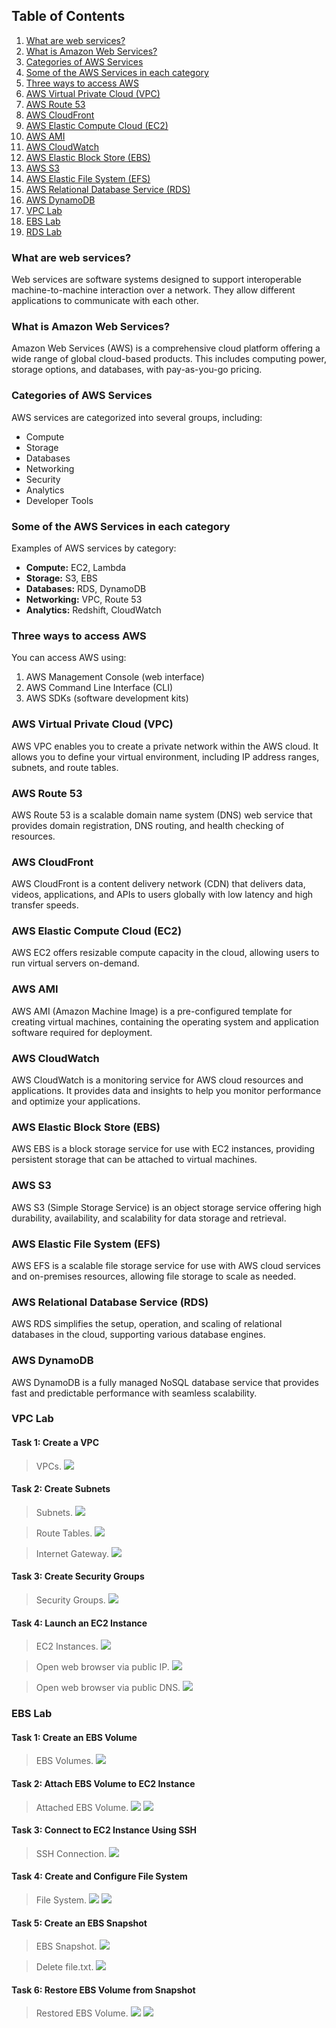 ## Table of Contents

1. [What are web services?](#what-are-web-services)
2. [What is Amazon Web Services?](#what-is-amazon-web-services)
3. [Categories of AWS Services](#categories-of-aws-services)
4. [Some of the AWS Services in each category](#some-of-the-aws-services-in-each-category)
5. [Three ways to access AWS](#three-ways-to-access-aws)
6. [AWS Virtual Private Cloud (VPC)](#aws-virtual-private-cloud-vpc)
7. [AWS Route 53](#aws-route-53)
8. [AWS CloudFront](#aws-cloudfront)
9. [AWS Elastic Compute Cloud (EC2)](#aws-elastic-compute-cloud-ec2)
10. [AWS AMI](#aws-ami)
11. [AWS CloudWatch](#aws-cloudwatch)
12. [AWS Elastic Block Store (EBS)](#aws-elastic-block-store-ebs)
13. [AWS S3](#aws-s3)
14. [AWS Elastic File System (EFS)](#aws-elastic-file-system-efs)
15. [AWS Relational Database Service (RDS)](#aws-relational-database-service-rds)
16. [AWS DynamoDB](#aws-dynamodb)
17. [VPC Lab](#vpc-lab)
18. [EBS Lab](#ebs-lab)
19. [RDS Lab](#rds-lab)


### What are web services?
Web services are software systems designed to support interoperable machine-to-machine interaction over a network. They allow different applications to communicate with each other.

### What is Amazon Web Services?
Amazon Web Services (AWS) is a comprehensive cloud platform offering a wide range of global cloud-based products. This includes computing power, storage options, and databases, with pay-as-you-go pricing.

### Categories of AWS Services
AWS services are categorized into several groups, including:
- Compute
- Storage
- Databases
- Networking
- Security
- Analytics
- Developer Tools

### Some of the AWS Services in each category
Examples of AWS services by category:
- **Compute:** EC2, Lambda
- **Storage:** S3, EBS
- **Databases:** RDS, DynamoDB
- **Networking:** VPC, Route 53
- **Analytics:** Redshift, CloudWatch

### Three ways to access AWS
You can access AWS using:
1. AWS Management Console (web interface)
2. AWS Command Line Interface (CLI)
3. AWS SDKs (software development kits)

### AWS Virtual Private Cloud (VPC)
AWS VPC enables you to create a private network within the AWS cloud. It allows you to define your virtual environment, including IP address ranges, subnets, and route tables.

### AWS Route 53
AWS Route 53 is a scalable domain name system (DNS) web service that provides domain registration, DNS routing, and health checking of resources.

### AWS CloudFront
AWS CloudFront is a content delivery network (CDN) that delivers data, videos, applications, and APIs to users globally with low latency and high transfer speeds.

### AWS Elastic Compute Cloud (EC2)
AWS EC2 offers resizable compute capacity in the cloud, allowing users to run virtual servers on-demand.

### AWS AMI
AWS AMI (Amazon Machine Image) is a pre-configured template for creating virtual machines, containing the operating system and application software required for deployment.

### AWS CloudWatch
AWS CloudWatch is a monitoring service for AWS cloud resources and applications. It provides data and insights to help you monitor performance and optimize your applications.

### AWS Elastic Block Store (EBS)
AWS EBS is a block storage service for use with EC2 instances, providing persistent storage that can be attached to virtual machines.

### AWS S3
AWS S3 (Simple Storage Service) is an object storage service offering high durability, availability, and scalability for data storage and retrieval.

### AWS Elastic File System (EFS)
AWS EFS is a scalable file storage service for use with AWS cloud services and on-premises resources, allowing file storage to scale as needed.

### AWS Relational Database Service (RDS)
AWS RDS simplifies the setup, operation, and scaling of relational databases in the cloud, supporting various database engines.

### AWS DynamoDB
AWS DynamoDB is a fully managed NoSQL database service that provides fast and predictable performance with seamless scalability.   

### VPC Lab
#### Task 1: Create a VPC

> VPCs.
> ![](images/vpc-lab/Screenshot%202024-08-22%20112336.png)



#### Task 2: Create Subnets
> Subnets.
> ![](images/vpc-lab/Screenshot%202024-08-22%20112401.png)

> Route Tables.
> ![](images/vpc-lab/Screenshot%202024-08-22%20112415.png)

> Internet Gateway.
> ![](images/vpc-lab/Screenshot%202024-08-22%20112432.png)
#### Task 3: Create Security Groups


> Security Groups.
> ![](images/vpc-lab/Screenshot%202024-08-22%20112457.png)

#### Task 4: Launch an EC2 Instance

> EC2 Instances.
> ![](images/vpc-lab/Screenshot%202024-08-22%20113855.png)



> Open web browser via public IP.
> ![](images/vpc-lab/Screenshot%202024-08-22%20111605.png)

> Open web browser via public DNS.
> ![](images/vpc-lab/Screenshot%202024-08-22%20111544.png)


### EBS Lab
#### Task 1: Create an EBS Volume

> EBS Volumes.
> ![](images/ebs-lab/Screenshot%202024-08-23%20095129.png)

#### Task 2: Attach EBS Volume to EC2 Instance

> Attached EBS Volume.
> ![](images/ebs-lab/Screenshot%202024-08-23%20095228.png)
> ![](images/ebs-lab/Screenshot%202024-08-23%20095402.png)


#### Task 3: Connect to EC2 Instance Using SSH

> SSH Connection.
> ![](images/ebs-lab/Screenshot%202024-08-23%20100809.png)


#### Task 4: Create and Configure File System


> File System.
> ![](images/ebs-lab/Screenshot%202024-08-23%20100830.png)
> ![](images/ebs-lab/Screenshot%202024-08-23%20101516.png)


#### Task 5: Create an EBS Snapshot

> EBS Snapshot.
> ![](images/ebs-lab/Screenshot%202024-08-23%20102648.png)

> Delete file.txt.
> ![](images/ebs-lab/Screenshot%202024-08-23%20102625.png)


#### Task 6: Restore EBS Volume from Snapshot

> Restored EBS Volume.
> ![](images/ebs-lab/Screenshot%202024-08-23%20102935.png)
> ![](images/ebs-lab/Screenshot%202024-08-23%20103107.png)